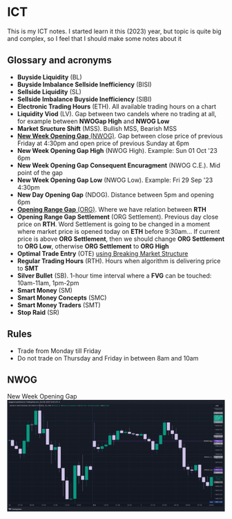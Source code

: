 # ICT
This is my ICT notes. I started learn it this (2023) year, but topic is quite big and complex, so I feel
that I should make some notes about it

## Glossary and acronyms

* **Buyside Liquidity** (BL)
* **Buyside Imbalance Sellside Inefficiency** (BISI)
* **Sellside Liquidity** (SL)
* **Sellside Imbalance Buyside Inefficiency** (SIBI)
* **Electronic Trading Hours** (ETH). All available trading hours on a chart
* **Liquidity Viod** (LV). Gap between two candels where no trading at all, for example between **NWOGap High** and **NWOG Low**
* **Market Sructure Shift** (MSS). Bullish MSS, Bearish MSS
* [**New Week Opening Gap** (NWOG)](https://www.youtube.com/live/LoXPDfFoLSc?si=Ob_gRATBCm7Fgm2W&t=1251). Gap between
  close price of previous Friday at 4:30pm and open price of previous Sunday at 6pm
* **New Week Opening Gap High** (NWOG High). Example: Sun 01 Oct '23 6pm
* **New Week Opening Gap Consequent Encuragment** (NWOG C.E.). Mid point of the gap
* **New Week Opening Gap Low** (NWOG Low). Example: Fri 29 Sep '23 4:30pm
* **New Day Opening Gap** (NDOG). Distance between 5pm and opening 6pm
* [**Opening Range Gap** (ORG)](https://www.youtube.com/live/LoXPDfFoLSc?si=Gp6dGyGANROcwTpQ&t=1327). Where we have
  relation between **RTH**
* **Opening Range Gap Settlement** (ORG Settlement). Previous day close price on **RTH**. Word Settlement is going to
  be changed in a moment where market price is opened today on **ETH** before 9:30am... If current price is above
  **ORG Settlement**, then we should change **ORG Settlement** to **ORG Low**, otherwise **ORG Settlement** to **ORG High**
* **Optimal Trade Entry** (OTE) [using Breaking Market Structure](https://www.youtube.com/watch?v=aQrd75xwBS4)
* **Regular Trading Hours** (RTH). Hours when algorithm is delivering price to **SMT**
* **Silver Bullet** (SB). 1-hour time interval where a **FVG** can be touched: 10am-11am, 1pm-2pm
* **Smart Money** (SM)
* **Smart Money Concepts** (SMC)
* **Smart Money Traders** (SMT)
* **Stop Raid** (SR)

## Rules

* Trade from Monday till Friday
* Do not trade on Thursday and Friday in between 8am and 10am

## NWOG
New Week Opening Gap
![NWOG MNQ1!](./NWOG-MNQ1!.png)
